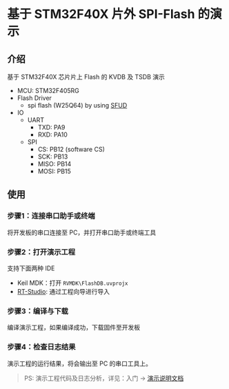# 基于 STM32F40X 片外 SPI-Flash 的演示

## 介绍

基于 STM32F40X 芯片片上 Flash 的 KVDB  及 TSDB 演示

- MCU: STM32F405RG
- Flash Driver
  - spi flash (W25Q64) by using [SFUD](https://github.com/armink/SFUD)
- IO
  - UART
    - TXD: PA9
    - RXD: PA10
  - SPI
    - CS: PB12 (software CS)
    - SCK: PB13
    - MISO: PB14
    - MOSI: PB15

## 使用

### 步骤1：连接串口助手或终端

将开发板的串口连接至 PC，并打开串口助手或终端工具

### 步骤2：打开演示工程

支持下面两种 IDE

- Keil MDK：打开 `RVMDK\FlashDB.uvprojx`
- [RT-Studio](https://www.rt-thread.org/page/studio.html): 通过工程向导进行导入

### 步骤3：编译与下载

编译演示工程，如果编译成功，下载固件至开发板

### 步骤4：检查日志结果

演示工程的运行结果，将会输出至 PC 的串口工具上。

>  PS: 演示工程代码及日志分析，详见：入门 -> [演示说明文档](zh-cn/demo-details.md)

